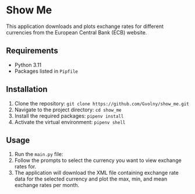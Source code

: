 # Show Me

This application downloads and plots exchange rates for different currencies from the European Central Bank (ECB) website.

## Requirements

- Python 3.11
- Packages listed in `Pipfile`

## Installation

1. Clone the repository: `git clone https://github.com/Gvolny/show_me.git`
2. Navigate to the project directory: `cd show_me` 
3. Install the required packages: `pipenv install`
4. Activate the virtual environment: `pipenv shell`


## Usage

1. Run the `main.py` file:
2. Follow the prompts to select the currency you want to view exchange rates for.
3. The application will download the XML file containing exchange rate data for the selected currency and plot the max, min, and mean exchange rates per month.
